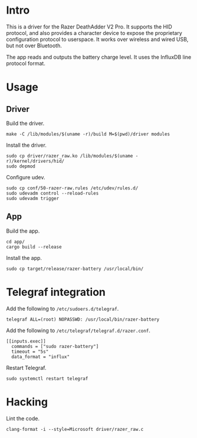 # Intro

This is a driver for the Razer DeathAdder V2 Pro. It supports the HID protocol, and also provides a character device to expose the proprietary configuration protocol to userspace. It works over wireless and wired USB, but not over Bluetooth.

The app reads and outputs the battery charge level. It uses the InfluxDB line protocol format.

# Usage

## Driver

Build the driver.

    make -C /lib/modules/$(uname -r)/build M=$(pwd)/driver modules

Install the driver.

    sudo cp driver/razer_raw.ko /lib/modules/$(uname -r)/kernel/drivers/hid/
    sudo depmod

Configure udev.

    sudo cp conf/50-razer-raw.rules /etc/udev/rules.d/
    sudo udevadm control --reload-rules
    sudo udevadm trigger

## App

Build the app.

    cd app/
    cargo build --release

Install the app.

    sudo cp target/release/razer-battery /usr/local/bin/

# Telegraf integration

Add the following to `/etc/sudoers.d/telegraf`.

    telegraf ALL=(root) NOPASSWD: /usr/local/bin/razer-battery

Add the following to `/etc/telegraf/telegraf.d/razer.conf`.

    [[inputs.exec]]
      commands = ["sudo razer-battery"]
      timeout = "5s"
      data_format = "influx"

Restart Telegraf.

    sudo systemctl restart telegraf

# Hacking

Lint the code.

    clang-format -i --style=Microsoft driver/razer_raw.c
